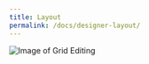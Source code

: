 ```yaml
---
title: Layout
permalink: /docs/designer-layout/
---
```


![Image of Grid Editing](/img/form-gridediting.gif)